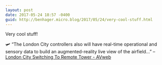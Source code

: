 ```yaml
---
layout: post
date: 2017-05-24 18:57 -0400
guid: http://benhager.micro.blog/2017/05/24/very-cool-stuff.html
---
```

Very cool stuff!

🛩 “The London City controllers also will have real-time operational and sensory data to build an augmented-reality live view of the airfield…” – [London City Switching To Remote Tower - AVweb](https://www.avweb.com/avwebflash/news/London-City-Switching-To-Remote-Tower-229043-1.html)

